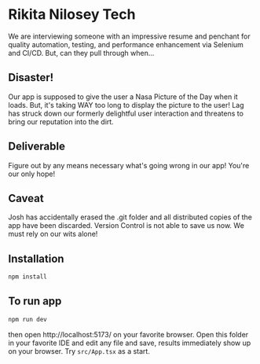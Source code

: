 # Rikita Nilosey Tech
We are interviewing someone with an impressive resume and penchant for quality automation, testing, and performance enhancement via Selenium and CI/CD. But, can they pull through when...

## Disaster!
Our app is supposed to give the user a Nasa Picture of the Day when it loads.  But, it's taking WAY too long to display the picture to the user!  Lag has struck down our formerly delightful user interaction and threatens to bring our reputation into the dirt.  

## Deliverable
Figure out by any means necessary what's going wrong in our app!  You're our only hope!

## Caveat
Josh has accidentally erased the .git folder and all distributed copies of the app have been discarded.  Version Control is not able to save us now.  We must rely on our wits alone!

## Installation
```bash
npm install
```
## To run app
```bash
npm run dev
```
then open http://localhost:5173/ on your favorite browser.  Open this folder in your favorite IDE and edit any file and save, results immediately show up on your browser.  Try `src/App.tsx` as a start.